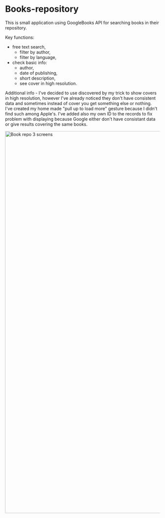 # Books-repository

This is small application using GoogleBooks API for searching books in their repository.

Key functions:
* free text search,
  - filter by author,
  - filter by language,
* check basic info:
  - author,
  - date of publishing,
  - short description,
  - see cover in high resolution. 

Additional info - I've decided to use discovered by my trick to show covers in high resolution, however I've already noticed they don't have consistent data and sometimes instead of cover you get something else or nothing.
I've created my home made "pull up to load more" gesture because I didn't find such among Apple's.
I've added also my own ID to the records to fix problem with displaying because Google either don't have consistant data or give results covering the same books.

<img width="1245" alt="Book repo 3 screens" src="https://github.com/user-attachments/assets/53a75ec3-0fc5-4240-976a-196e728cf1f4" />
